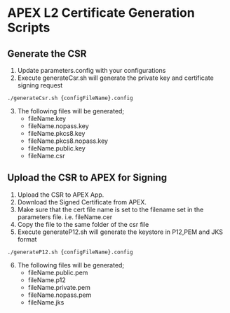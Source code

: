 # APEX L2 Certificate Generation Scripts

## Generate the CSR
1. Update parameters.config with your configurations
2. Execute generateCsr.sh will generate the private key and certificate signing request
```text
./generateCsr.sh {configFileName}.config
```
3. The following files will be generated;
    - fileName.key
    - fileName.nopass.key
    - fileName.pkcs8.key
    - fileName.pkcs8.nopass.key
    - fileName.public.key
    - fileName.csr

## Upload the CSR to APEX for Signing
1. Upload the CSR to APEX App.
2. Download the Signed Certificate from APEX.
3. Make sure that the cert file name is set to the filename set in the parameters file. i.e. fileName.cer
4. Copy the file to the same folder of the csr file
5. Execute generateP12.sh will generate the keystore in P12,PEM and JKS format
```text
./generateP12.sh {configFileName}.config
```
6. The following files will be generated;
    - fileName.public.pem
    - fileName.p12
    - fileName.private.pem
    - fileName.nopass.pem
    - fileName.jks
